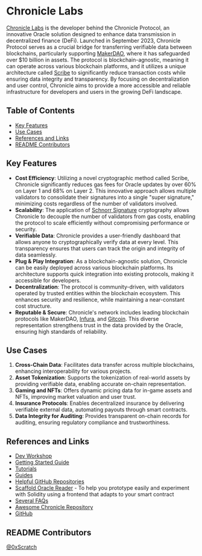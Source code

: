 # Chronicle Labs

[Chronicle Labs](https://chroniclelabs.org/) is the developer behind the Chronicle Protocol, an innovative Oracle solution designed to enhance data transmission in decentralized finance (DeFi). Launched in September 2023, Chronicle Protocol serves as a crucial bridge for transferring verifiable data between blockchains, particularly supporting [MakerDAO](https://makerdao.com/en/), where it has safeguarded over $10 billion in assets. The protocol is blockchain-agnostic, meaning it can operate across various blockchain platforms, and it utilizes a unique architecture called [Scribe](https://docs.chroniclelabs.org/Intro/Scribe/) to significantly reduce transaction costs while ensuring data integrity and transparency. By focusing on decentralization and user control, Chronicle aims to provide a more accessible and reliable infrastructure for developers and users in the growing DeFi landscape.

## Table of Contents

- [Key Features](#key-features)
- [Use Cases](#use-cases)
- [References and Links](#references-and-links)
- [README Contributors](#readme-contributors)

## Key Features

- **Cost Efficiency**: Utilizing a novel cryptographic method called Scribe, Chronicle significantly reduces gas fees for Oracle updates by over 60% on Layer 1 and 68% on Layer 2. This innovative approach allows multiple validators to consolidate their signatures into a single "super signature," minimizing costs regardless of the number of validators involved.
- **Scalability**: The application of [Schnorr Signature](https://tlu.tarilabs.com/cryptography/introduction-schnorr-signatures) cryptography allows Chronicle to decouple the number of validators from gas costs, enabling the protocol to scale efficiently without compromising performance or security.
- **Verifiable Data**: Chronicle provides a user-friendly dashboard that allows anyone to cryptographically verify data at every level. This transparency ensures that users can track the origin and integrity of data seamlessly.
- **Plug & Play Integration**: As a blockchain-agnostic solution, Chronicle can be easily deployed across various blockchain platforms. Its architecture supports quick integration into existing protocols, making it accessible for developers.
- **Decentralization**: The protocol is community-driven, with validators operated by trusted entities within the blockchain ecosystem. This enhances security and resilience, while maintaining a near-constant cost structure.
- **Reputable & Secure**: Chronicle's network includes leading blockchain protocols like MakerDAO, [Infura](https://www.infura.io/), and [Gitcoin](https://www.gitcoin.co/). This diverse representation strengthens trust in the data provided by the Oracle, ensuring high standards of reliability.

## Use Cases

1. **Cross-Chain Data**: Facilitates data transfer across multiple blockchains, enhancing interoperability for various projects.
2. **Asset Tokenization**: Supports the tokenization of real-world assets by providing verifiable data, enabling accurate on-chain representation.
3. **Gaming and NFTs**: Offers dynamic pricing data for in-game assets and NFTs, improving market valuation and user trust.
4. **Insurance Protocols**: Enables decentralized insurance by delivering verifiable external data, automating payouts through smart contracts.
5. **Data Integrity for Auditing**: Provides transparent on-chain records for auditing, ensuring regulatory compliance and trustworthiness.

## References and Links

- [Dev Workshop](https://www.youtube.com/watch?v=vCLVdfOi3hE)
- [Getting Started Guide](https://docs.chroniclelabs.org/Developers/start)
- [Tutorials](https://docs.chroniclelabs.org/category/tutorials)
- [Guides](https://docs.chroniclelabs.org/category/guides)
- [Helpful GitHub Repositories](https://docs.chroniclelabs.org/Developers/tooling)
- [Scaffold Oracle Reader](https://github.com/chronicleprotocol/scaffold-oracle-reader) - To help you prototype easily and experiment with Solidity using a frontend that adapts to your smart contract
- [Several FAQs](https://docs.chroniclelabs.org/category/faq)
- [Awesome Chronicle Repository](https://github.com/chronicleprotocol/Awesome-Chronicle)
- [GitHub](https://github.com/chronicleprotocol)

## README Contributors

[@0xScratch](https://github.com/0xScratch)
